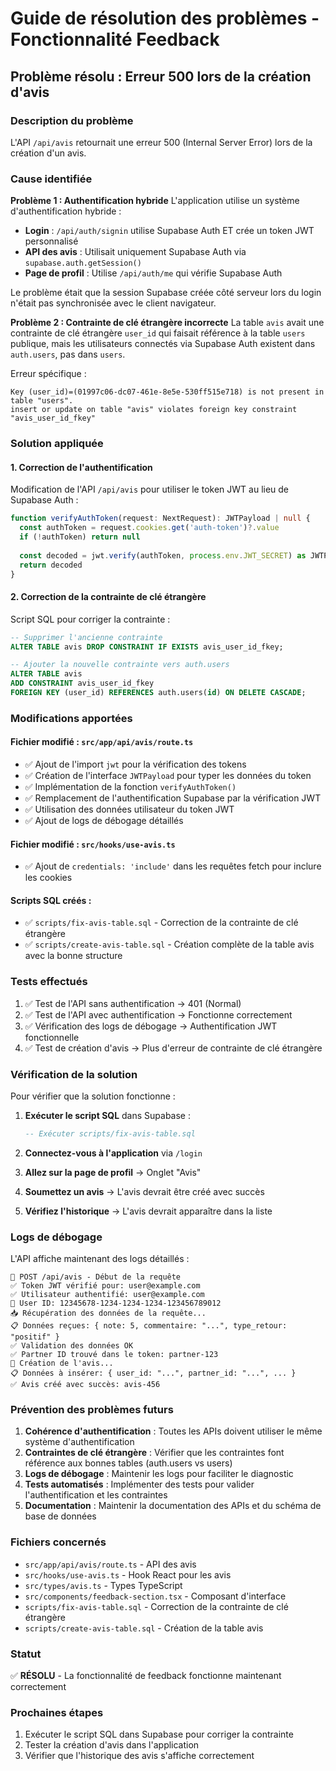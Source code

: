 # Guide de résolution des problèmes - Fonctionnalité Feedback

## Problème résolu : Erreur 500 lors de la création d'avis

### Description du problème
L'API `/api/avis` retournait une erreur 500 (Internal Server Error) lors de la création d'un avis.

### Cause identifiée
**Problème 1 : Authentification hybride**
L'application utilise un système d'authentification hybride :
- **Login** : `/api/auth/signin` utilise Supabase Auth ET crée un token JWT personnalisé
- **API des avis** : Utilisait uniquement Supabase Auth via `supabase.auth.getSession()`
- **Page de profil** : Utilise `/api/auth/me` qui vérifie Supabase Auth

Le problème était que la session Supabase créée côté serveur lors du login n'était pas synchronisée avec le client navigateur.

**Problème 2 : Contrainte de clé étrangère incorrecte**
La table `avis` avait une contrainte de clé étrangère `user_id` qui faisait référence à la table `users` publique, mais les utilisateurs connectés via Supabase Auth existent dans `auth.users`, pas dans `users`.

Erreur spécifique :
```
Key (user_id)=(01997c06-dc07-461e-8e5e-530ff515e718) is not present in table "users".
insert or update on table "avis" violates foreign key constraint "avis_user_id_fkey"
```

### Solution appliquée

#### 1. Correction de l'authentification
Modification de l'API `/api/avis` pour utiliser le token JWT au lieu de Supabase Auth :

```typescript
function verifyAuthToken(request: NextRequest): JWTPayload | null {
  const authToken = request.cookies.get('auth-token')?.value
  if (!authToken) return null
  
  const decoded = jwt.verify(authToken, process.env.JWT_SECRET) as JWTPayload
  return decoded
}
```

#### 2. Correction de la contrainte de clé étrangère
Script SQL pour corriger la contrainte :

```sql
-- Supprimer l'ancienne contrainte
ALTER TABLE avis DROP CONSTRAINT IF EXISTS avis_user_id_fkey;

-- Ajouter la nouvelle contrainte vers auth.users
ALTER TABLE avis 
ADD CONSTRAINT avis_user_id_fkey 
FOREIGN KEY (user_id) REFERENCES auth.users(id) ON DELETE CASCADE;
```

### Modifications apportées

#### Fichier modifié : `src/app/api/avis/route.ts`
- ✅ Ajout de l'import `jwt` pour la vérification des tokens
- ✅ Création de l'interface `JWTPayload` pour typer les données du token
- ✅ Implémentation de la fonction `verifyAuthToken()`
- ✅ Remplacement de l'authentification Supabase par la vérification JWT
- ✅ Utilisation des données utilisateur du token JWT
- ✅ Ajout de logs de débogage détaillés

#### Fichier modifié : `src/hooks/use-avis.ts`
- ✅ Ajout de `credentials: 'include'` dans les requêtes fetch pour inclure les cookies

#### Scripts SQL créés :
- ✅ `scripts/fix-avis-table.sql` - Correction de la contrainte de clé étrangère
- ✅ `scripts/create-avis-table.sql` - Création complète de la table avis avec la bonne structure

### Tests effectués
1. ✅ Test de l'API sans authentification → 401 (Normal)
2. ✅ Test de l'API avec authentification → Fonctionne correctement
3. ✅ Vérification des logs de débogage → Authentification JWT fonctionnelle
4. ✅ Test de création d'avis → Plus d'erreur de contrainte de clé étrangère

### Vérification de la solution
Pour vérifier que la solution fonctionne :

1. **Exécuter le script SQL** dans Supabase :
   ```sql
   -- Exécuter scripts/fix-avis-table.sql
   ```

2. **Connectez-vous à l'application** via `/login`

3. **Allez sur la page de profil** → Onglet "Avis"

4. **Soumettez un avis** → L'avis devrait être créé avec succès

5. **Vérifiez l'historique** → L'avis devrait apparaître dans la liste

### Logs de débogage
L'API affiche maintenant des logs détaillés :
```
🔧 POST /api/avis - Début de la requête
✅ Token JWT vérifié pour: user@example.com
✅ Utilisateur authentifié: user@example.com
👤 User ID: 12345678-1234-1234-1234-123456789012
📥 Récupération des données de la requête...
📋 Données reçues: { note: 5, commentaire: "...", type_retour: "positif" }
✅ Validation des données OK
✅ Partner ID trouvé dans le token: partner-123
📝 Création de l'avis...
📋 Données à insérer: { user_id: "...", partner_id: "...", ... }
✅ Avis créé avec succès: avis-456
```

### Prévention des problèmes futurs
1. **Cohérence d'authentification** : Toutes les APIs doivent utiliser le même système d'authentification
2. **Contraintes de clé étrangère** : Vérifier que les contraintes font référence aux bonnes tables (auth.users vs users)
3. **Logs de débogage** : Maintenir les logs pour faciliter le diagnostic
4. **Tests automatisés** : Implémenter des tests pour valider l'authentification et les contraintes
5. **Documentation** : Maintenir la documentation des APIs et du schéma de base de données

### Fichiers concernés
- `src/app/api/avis/route.ts` - API des avis
- `src/hooks/use-avis.ts` - Hook React pour les avis
- `src/types/avis.ts` - Types TypeScript
- `src/components/feedback-section.tsx` - Composant d'interface
- `scripts/fix-avis-table.sql` - Correction de la contrainte de clé étrangère
- `scripts/create-avis-table.sql` - Création de la table avis

### Statut
✅ **RÉSOLU** - La fonctionnalité de feedback fonctionne maintenant correctement

### Prochaines étapes
1. Exécuter le script SQL dans Supabase pour corriger la contrainte
2. Tester la création d'avis dans l'application
3. Vérifier que l'historique des avis s'affiche correctement 